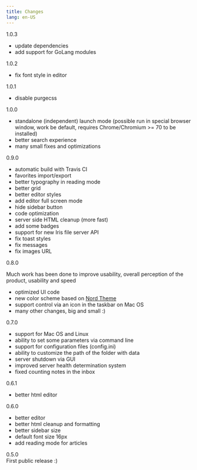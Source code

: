 ```yaml
---
title: Changes
lang: en-US
---
```


<span class="badge badge-primary">1.0.3</span>  

* update dependencies
* add support for GoLang modules

<span class="badge badge-info">1.0.2</span>  

* fix font style in editor

<span class="badge badge-info">1.0.1</span>  

* disable purgecss

<span class="badge badge-info">1.0.0</span>  

* standalone (independent) launch mode (possible run in special browser window, work be default, requires Chrome/Chromium >= 70 to be installed)
* better search experience
* many small fixes and optimizations

<span class="badge badge-info">0.9.0</span>  

* automatic build with Travis CI
* favorites import/export
* better typography in reading mode
* better grid
* better editor styles
* add editor full screen mode
* hide sidebar button
* code optimization
* server side HTML cleanup (more fast)
* add some badges
* support for new Iris file server API
* fix toast styles
* fix messages
* fix images URL

<span class="badge badge-info">0.8.0</span>  

Much work has been done to improve usability, overall perception of the product, usability and speed

* optimized UI code
* new color scheme based on [Nord Theme](https://www.nordtheme.com/)
* support control via an icon in the taskbar on Mac OS
* many other changes, big and small :)

<span class="badge badge-info">0.7.0</span>  
* support for Mac OS and Linux 
* ability to set some parameters via command line
* support for configuration files (config.ini)
* ability to customize the path of the folder with data
* server shutdown via GUI
* improved server health determination system
* fixed counting notes in the inbox

<span class="badge badge-info">0.6.1</span>  
* better html editor

<span class="badge badge-info">0.6.0</span>  
* better editor
* better html cleanup and formatting
* better sidebar size
* default font size 16px
* add reading mode for articles

<span class="badge badge-info">0.5.0</span>  
First public release :)

